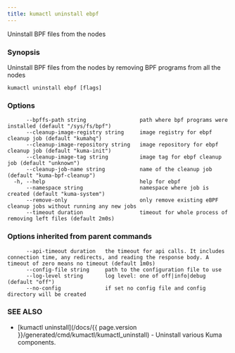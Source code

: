 ```yaml
---
title: kumactl uninstall ebpf
---
```


Uninstall BPF files from the nodes

### Synopsis

Uninstall BPF files from the nodes by removing BPF programs from all the nodes

```
kumactl uninstall ebpf [flags]
```

### Options

```
      --bpffs-path string                 path where bpf programs were installed (default "/sys/fs/bpf")
      --cleanup-image-registry string     image registry for ebpf cleanup job (default "kumahq")
      --cleanup-image-repository string   image repository for ebpf cleanup job (default "kuma-init")
      --cleanup-image-tag string          image tag for ebpf cleanup job (default "unknown")
      --cleanup-job-name string           name of the cleanup job (default "kuma-bpf-cleanup")
  -h, --help                              help for ebpf
      --namespace string                  namespace where job is created (default "kuma-system")
      --remove-only                       only remove existing eBPF cleanup jobs without running any new jobs
      --timeout duration                  timeout for whole process of removing left files (default 2m0s)
```

### Options inherited from parent commands

```
      --api-timeout duration   the timeout for api calls. It includes connection time, any redirects, and reading the response body. A timeout of zero means no timeout (default 1m0s)
      --config-file string     path to the configuration file to use
      --log-level string       log level: one of off|info|debug (default "off")
      --no-config              if set no config file and config directory will be created
```

### SEE ALSO

- [kumactl uninstall](/docs/{{ page.version }}/generated/cmd/kumactl/kumactl_uninstall) - Uninstall various Kuma components.
